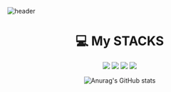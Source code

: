 ![header](https://capsule-render.vercel.app/api?type=waving&color=f8dae2&height=300&section=header&text=Hello👋%20I'm%20NaYeong&fontSize=70&fontColor=ffffff)

<div align=center><h1>💻 My STACKS</h1></div>
<div align=center> 
  <img src="https://img.shields.io/badge/java-007396?style=for-the-badge&logo=java&logoColor=white"> 
  <img src="https://img.shields.io/badge/c++-00599C?style=for-the-badge&logo=c%2B%2B&logoColor=white">
  <img src="https://img.shields.io/badge/python-3776AB?style=for-the-badge&logo=python&logoColor=white">   
  <img src="https://img.shields.io/badge/html5-E34F26?style=for-the-badge&logo=html5&logoColor=white">

  ![Anurag's GitHub stats](https://github-readme-stats.vercel.app/api?username=nanna29&show_icons=true&theme=radical)
</div>


